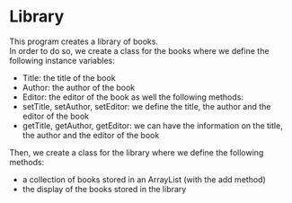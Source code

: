 # Library
This program creates a library of books.
<br>
In order to do so, we create a class for the books where we define the following instance variables:
  - Title: the title of the book
  - Author: the author of the book
  - Editor: the editor of the book
as well the following methods:
  - setTitle, setAuthor, setEditor: we define the title, the author and the editor of the book
  - getTitle, getAuthor, getEditor: we can have the information on the title, the author and the editor of the book
  
 Then, we create a class for the library where we define the following methods:
   - a collection of books stored in an ArrayList (with the add method)
   - the display of the books stored in the library
